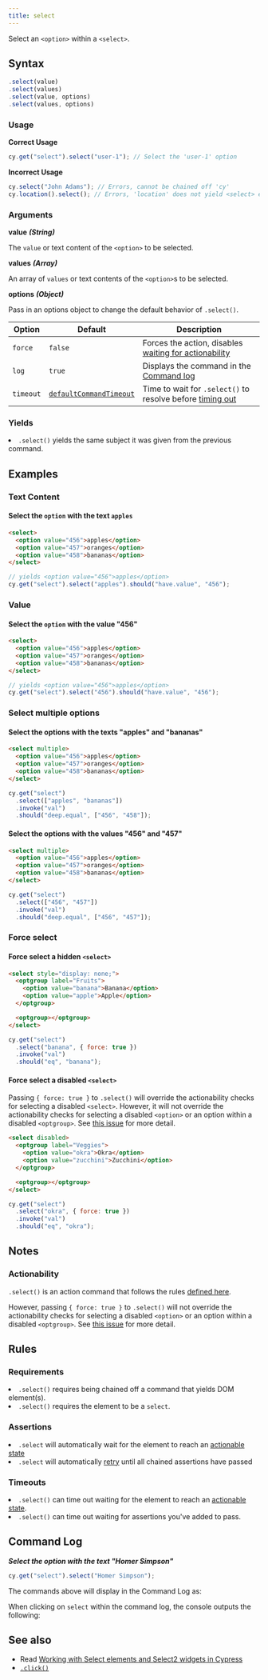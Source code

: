 ```yaml
---
title: select
---
```


Select an `<option>` within a `<select>`.

## Syntax

```javascript
.select(value)
.select(values)
.select(value, options)
.select(values, options)
```

### Usage

**<Icon name="check-circle" color="green"></Icon> Correct Usage**

```javascript
cy.get("select").select("user-1"); // Select the 'user-1' option
```

**<Icon name="exclamation-triangle" color="red"></Icon> Incorrect Usage**

```javascript
cy.select("John Adams"); // Errors, cannot be chained off 'cy'
cy.location().select(); // Errors, 'location' does not yield <select> element
```

### Arguments

**<Icon name="angle-right"></Icon> value** **_(String)_**

The `value` or text content of the `<option>` to be selected.

**<Icon name="angle-right"></Icon> values** **_(Array)_**

An array of `values` or text contents of the `<option>`s to be selected.

**<Icon name="angle-right"></Icon> options** **_(Object)_**

Pass in an options object to change the default behavior of `.select()`.

| Option    | Default                                                              | Description                                                                              |
| --------- | -------------------------------------------------------------------- | ---------------------------------------------------------------------------------------- |
| `force`   | `false`                                                              | Forces the action, disables [waiting for actionability](#Assertions)                     |
| `log`     | `true`                                                               | Displays the command in the [Command log](/guides/core-concepts/test-runner#Command-Log) |
| `timeout` | [`defaultCommandTimeout`](/guides/references/configuration#Timeouts) | Time to wait for `.select()` to resolve before [timing out](#Timeouts)                   |

### Yields [<Icon name="question-circle"/>](introduction-to-cypress#Subject-Management)

<List><li>`.select()` yields the same subject it was given from the previous command.</li></List>

## Examples

### Text Content

#### Select the `option` with the text `apples`

```html
<select>
  <option value="456">apples</option>
  <option value="457">oranges</option>
  <option value="458">bananas</option>
</select>
```

```javascript
// yields <option value="456">apples</option>
cy.get("select").select("apples").should("have.value", "456");
```

### Value

#### Select the `option` with the value "456"

```html
<select>
  <option value="456">apples</option>
  <option value="457">oranges</option>
  <option value="458">bananas</option>
</select>
```

```javascript
// yields <option value="456">apples</option>
cy.get("select").select("456").should("have.value", "456");
```

### Select multiple options

#### Select the options with the texts "apples" and "bananas"

```html
<select multiple>
  <option value="456">apples</option>
  <option value="457">oranges</option>
  <option value="458">bananas</option>
</select>
```

```javascript
cy.get("select")
  .select(["apples", "bananas"])
  .invoke("val")
  .should("deep.equal", ["456", "458"]);
```

#### Select the options with the values "456" and "457"

```html
<select multiple>
  <option value="456">apples</option>
  <option value="457">oranges</option>
  <option value="458">bananas</option>
</select>
```

```javascript
cy.get("select")
  .select(["456", "457"])
  .invoke("val")
  .should("deep.equal", ["456", "457"]);
```

### Force select

#### Force select a hidden `<select>`

```html
<select style="display: none;">
  <optgroup label="Fruits">
    <option value="banana">Banana</option>
    <option value="apple">Apple</option>
  </optgroup>

  <optgroup></optgroup>
</select>
```

```javascript
cy.get("select")
  .select("banana", { force: true })
  .invoke("val")
  .should("eq", "banana");
```

#### Force select a disabled `<select>`

Passing `{ force: true }` to `.select()` will override the actionability checks for selecting a disabled `<select>`. However, it will not override the actionability checks for selecting a disabled `<option>` or an option within a disabled `<optgroup>`. See [this issue](https://github.com/cypress-io/cypress/issues/107) for more detail.

```html
<select disabled>
  <optgroup label="Veggies">
    <option value="okra">Okra</option>
    <option value="zucchini">Zucchini</option>
  </optgroup>

  <optgroup></optgroup>
</select>
```

```javascript
cy.get("select")
  .select("okra", { force: true })
  .invoke("val")
  .should("eq", "okra");
```

## Notes

### Actionability

`.select()` is an action command that follows the rules [defined here](/guides/core-concepts/interacting-with-elements).

However, passing `{ force: true }` to `.select()` will not override the actionability checks for selecting a disabled `<option>` or an option within a disabled `<optgroup>`. See [this issue](https://github.com/cypress-io/cypress/issues/107) for more detail.

## Rules

### Requirements [<Icon name="question-circle"/>](introduction-to-cypress#Chains-of-Commands)

<List><li>`.select()` requires being chained off a command that yields DOM element(s).</li><li>`.select()` requires the element to be a `select`.</li></List>

### Assertions [<Icon name="question-circle"/>](introduction-to-cypress#Assertions)

<List><li>`.select` will automatically wait for the element to reach an [actionable state](/guides/core-concepts/interacting-with-elements)</li><li>`.select` will automatically [retry](/guides/core-concepts/retry-ability) until all chained assertions have passed</li></List>

### Timeouts [<Icon name="question-circle"/>](introduction-to-cypress#Timeouts)

<List><li>`.select()` can time out waiting for the element to reach an [actionable state](/guides/core-concepts/interacting-with-elements).</li><li>`.select()` can time out waiting for assertions you've added to pass.</li></List>

## Command Log

**_Select the option with the text "Homer Simpson"_**

```javascript
cy.get("select").select("Homer Simpson");
```

The commands above will display in the Command Log as:

<DocsImage src="/img/api/select/select-homer-option-from-browser-dropdown.png" alt="Command Log select" ></DocsImage>

When clicking on `select` within the command log, the console outputs the following:

<DocsImage src="/img/api/select/console-log-for-select-shows-option-and-any-events-caused-from-clicking.png" alt="Console Log select" ></DocsImage>

## See also

- Read [Working with Select elements and Select2 widgets in Cypress](https://www.cypress.io/blog/2020/03/20/working-with-select-elements-and-select2-widgets-in-cypress/)
- [`.click()`](/api/commands/click)
